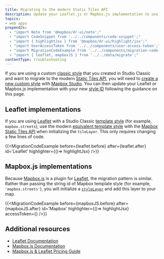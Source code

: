 ```yaml
---
title: Migrating to the modern Static Tiles API
description: Update your Leaflet.js or Mapbox.js implementation to use the modern Static Tiles API.
topics:
- web apps
prependJs:
  - "import Note from '@mapbox/dr-ui/note';"
  - "import CodeSnippet from '../../components/code-snippet';"
  - "import { highlightJsx } from '@mapbox/dr-ui/highlight/jsx';"   
  - "import UserAccessToken from '../../components/user-access-token';"
  - "import MigrationCodeExample from '../../components/migration-code-example';"
  - "import { leaflet, mapboxJS } from '../../data/migrate';"
contentType: troubleshooting
---
```


If you are using a custom [classic style](https://docs.mapbox.com/help/glossary/classic-style/) that you created in Studio Classic and want to migrate to the modern [Static Tiles API](https://docs.mapbox.com/api/maps/#static-tiles), you will need to [create a new custom style](/help/tutorials/create-a-custom-style/) with [Mapbox Studio](/help/glossary/mapbox-studio/). You can then update your Leaflet or Mapbox.js implementation with your new [style ID](/help/glossary/style-id/) following the guidance on this page.

## Leaflet implementations

If you are using [Leaflet](/help/glossary/leaflet/) with a Studio Classic [template style](https://docs.mapbox.com/studio-manual/overview/map-styling/#template-styles) (for example, `mapbox.streets`), use the modern [equivalent template style](https://docs.mapbox.com/api/maps/#mapbox-styles) with the [Mapbox Static Tiles API](https://docs.mapbox.com/api/maps/#static-tiles) when initializing the `tileLayer`. This only requires changing a few lines of code.

<!--copyeditor disable mapbox-->
{{<MigrationCodeExample
before={leaflet.before}
after={leaflet.after}
id='Leaflet'
highlighter={()=> highlightJsx}
/>}}
<!--copyeditor enable mapbox-->

## Mapbox.js implementations
Because [Mapbox.js](/help/glossary/mapbox-js) is a plugin for [Leaflet](/help/glossary/leaflet/), the migration pattern is similar. Rather than passing the string id of Mapbox template style (for example, `'mapbox.streets'`), you will initialize a [`styleLayer`](https://docs.mapbox.com/mapbox.js/api/v3.2.1/l-mapbox-stylelayer/) and add this layer to your map.

{{<MigrationCodeExample
before={mapboxJS.before}
after={mapboxJS.after}
id='Mapbox'
highlighter={()=> highlightJsx}
accessToken={<UserAccessToken />}
/>}}

## Additional resources

- [Leaflet Documentation](https://leafletjs.com/)
- [Mapbox.js Documentation](https://docs.mapbox.com/mapbox.js/)
- [Mapbox.js & Leaflet Pricing Guide](https://docs.mapbox.com/accounts/overview/pricing/#mapboxjs-or-leaflet)
